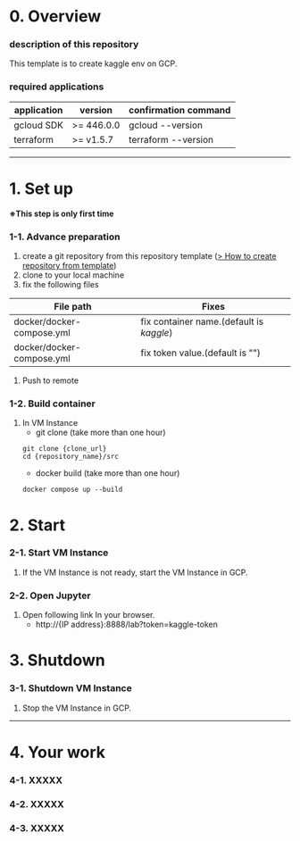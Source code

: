 # 0. Overview
### description of this repository
This template is to create kaggle env on GCP.

### required applications
|  application  |  version  |  confirmation command  |
| ----------- | ------- | ------- |
|  gcloud SDK  |  >= 446.0.0  | gcloud --version |
|  terraform  |  >= v1.5.7  | terraform --version |

*************************************************************************************************************************

# 1. Set up 
**※This step is only first time**

### 1-1. Advance preparation
1. create a git repository from this repository template ([> How to create repository from template](https://docs.github.com/en/repositories/creating-and-managing-repositories/creating-a-repository-from-a-template))
2. clone to your local machine
3. fix the following files

|  File path  |  Fixes  |
| ----------- | ------- |
|  docker/docker-compose.yml  |  fix container name.(default is _kaggle_)  |
|  docker/docker-compose.yml  |  fix token value.(default is "")  |

1. Push to remote

### 1-2. Build container
1. In VM Instance
   - git clone (take more than one hour)
   ```
   git clone {clone_url}
   cd {repository_name}/src
   ```
   - docker build (take more than one hour)
   ```
   docker compose up --build
   ```
# 2. Start
### 2-1. Start VM Instance
1. If the VM Instance is not ready, start the VM Instance in GCP.
### 2-2. Open Jupyter
1. Open following link In your browser.
   - http://{IP address}:8888/lab?token=kaggle-token

# 3. Shutdown
### 3-1. Shutdown VM Instance
1. Stop the VM Instance in GCP.

*************************************************************************************************************************

# 4. Your work
### 4-1. XXXXX
### 4-2. XXXXX
### 4-3. XXXXX

